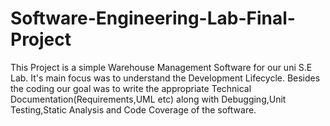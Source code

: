# Software-Engineering-Lab-Final-Project

This Project is a simple Warehouse Management Software for our uni S.E Lab.
It's main focus was to understand the Development Lifecycle.
Besides the coding our goal was to write the appropriate Technical Documentation(Requirements,UML etc) along with 
Debugging,Unit Testing,Static Analysis and Code Coverage of the software.
